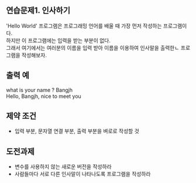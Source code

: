 ## 연습문제1. 인사하기

'Hello World' 프로그램은 프로그래밍 언어를 배울 때 가장 먼저 작성하는 프로그램이다.<br/>
하지만 이 프로그램에는 입력을 받는 부분이 없다. <br/>
그래서 여기에서는 여러분의 이름을 입력 받아 이름을 이용하여 인사말을 출력한ㄴ 프로그램을 작성해보자.

## 출력 예

what is your name ? Bangjh <br/>
Hello, Bangjh, nice to meet you

## 제약 조건

-   입력 부분, 문자열 연결 부분, 출력 부분을 벼로로 작성할 것

## 도전과제

-   변수를 사용하지 않는 새로운 버전을 작성하라
-   사람들마다 서로 다른 인사말이 나타나도록 프로그램을 작성하라
